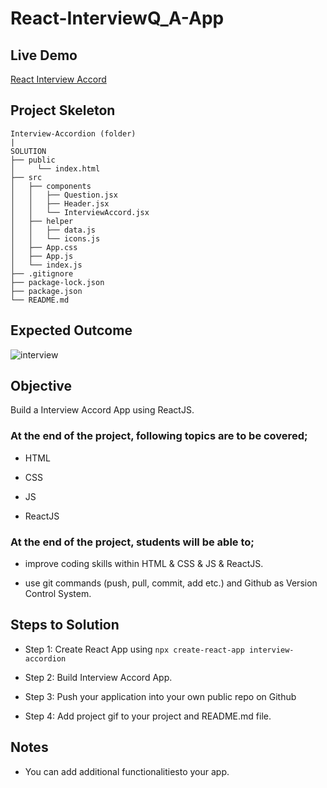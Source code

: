 # React-InterviewQ_A-App

## Live Demo
  <a href="https://interviewaccord.vercel.app/" target="_blank">React Interview Accord</a>

## Project Skeleton

```
Interview-Accordion (folder)
|     
SOLUTION
├── public
│     └── index.html
├── src
│   ├── components
│   │   ├── Question.jsx
│   │   ├── Header.jsx
│   │   └── InterviewAccord.jsx
│   ├── helper
│   │   ├── data.js
│   │   └── icons.js
│   ├── App.css
│   ├── App.js
│   └── index.js
├── .gitignore
├── package-lock.json
├── package.json
└── README.md

```

## Expected Outcome

![interview]()

## Objective

Build a Interview Accord App using ReactJS.

### At the end of the project, following topics are to be covered;

- HTML

- CSS

- JS

- ReactJS

### At the end of the project, students will be able to;

- improve coding skills within HTML & CSS & JS & ReactJS.

- use git commands (push, pull, commit, add etc.) and Github as Version Control System.

## Steps to Solution

- Step 1: Create React App using `npx create-react-app interview-accordion`

- Step 2: Build Interview Accord App.

- Step 3: Push your application into your own public repo on Github

- Step 4: Add project gif to your project and README.md file.

## Notes

- You can add additional functionalitiesto your app.



